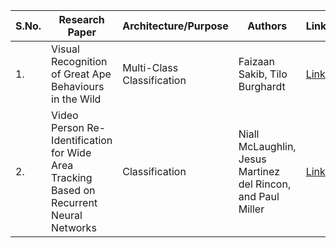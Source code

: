 | S.No. | Research Paper | Architecture/Purpose | Authors | Link |
| ---- | ---- | ---- | ---- | ---- |
|1.|Visual Recognition of Great Ape Behaviours in the Wild|Multi-Class Classification|Faizaan Sakib, Tilo Burghardt|[Link](https://github.com/kwanit1142/Research-Papers-Reading-Directory/blob/main/CV%2BNLP/Visual%20Recognition%20of%20Great%20Ape%20Behaviours%20in%20the%20Wild.pdf)|
|2.|Video Person Re-Identification for Wide Area Tracking Based on Recurrent Neural Networks|Classification|Niall McLaughlin, Jesus Martinez del Rincon, and Paul Miller|[Link](https://github.com/kwanit1142/Research-Papers-Reading-Directory/blob/main/CV%2BNLP/Video%20Person%20Re-Identification%20for%20Wide%20Area%20Tracking%20Based%20on%20Recurrent%20Neural%20Networks.pdf)|

